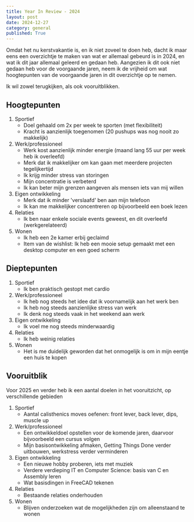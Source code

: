 ```yaml
---
title: Year In Review - 2024 
layout: post
date: 2024-12-27 
category: general
published: True
---
```


Omdat het nu kerstvakantie is, en ik niet zoveel te doen heb, dacht ik maar eens een overzichtje te maken van wat er allemaal gebeurd is in 2024, en wat ik dit jaar allemaal geleerd en gedaan heb. Aangezien ik dit ook niet gedaan heb voor de voorgaande jaren, neem ik de vrijheid om wat hoogtepunten van de voorgaande jaren in dit overzichtje op te nemen.

Ik wil zowel terugkijken, als ook vooruitblikken.

## Hoogtepunten

1. Sportief
    - Doel gehaald om 2x per week te sporten (met flexibiliteit)
    - Kracht is aanzienlijk toegenomen (20 pushups was nog nooit zo makkelijk)
2. Werk/professioneel
    - Werk kost aanzienlijk minder energie (maand lang 55 uur per week heb ik overleefd)
    - Merk dat ik makkelijker om kan gaan met meerdere projecten tegelijkertijd
    - Ik krijg minder stress van storingen
    - Mijn concentratie is verbeterd
    - Ik kan beter mijn grenzen aangeven als mensen iets van mij willen
3. Eigen ontwikkeling
    - Merk dat ik minder 'verslaafd' ben aan mijn telefoon
    - Ik kan me makkelijker concentreren op bijvoorbeeld een boek lezen
4. Relaties
    - Ik ben naar enkele sociale events geweest, en dit overleefd (werkgerelateerd)
5. Wonen
    - Ik heb een 2e kamer erbij geclaimd
    - Item van de wishlist: Ik heb een mooie setup gemaakt met een desktop computer en een goed scherm

## Dieptepunten

1. Sportief
    - Ik ben praktisch gestopt met cardio
2. Werk/professioneel
    - Ik heb nog steeds het idee dat ik voornamelijk aan het werk ben
    - Ik heb nog steeds aanzienlijke stress van werk
    - Ik denk nog steeds vaak in het weekend aan werk
3. Eigen ontwikkeling
    - Ik voel me nog steeds minderwaardig
4. Relaties
    - Ik heb weinig relaties
5. Wonen
    - Het is me duidelijk geworden dat het onmogelijk is om in mijn eentje een huis te kopen

## Vooruitblik

Voor 2025 en verder heb ik een aantal doelen in het vooruitzicht, op verschillende gebieden


1. Sportief
    - Aantal calisthenics moves oefenen: front lever, back lever, dips, muscle up
2. Werk/professioneel
    - Een ontwikkeldoel opstellen voor de komende jaren, daarvoor bijvoorbeeld een cursus volgen
    - Mijn basisontwikkeling afmaken, Getting Things Done verder uitbouwen, werkstress verder verminderen
3. Eigen ontwikkeling
    - Een nieuwe hobby proberen, iets met muziek
    - Verdere verdieping IT en Computer Science: basis van C en Assembly leren 
    - Wat basisdingen in FreeCAD tekenen
4. Relaties
    - Bestaande relaties onderhouden
5. Wonen
    - Blijven onderzoeken wat de mogelijkheden zijn om alleenstaand te wonen


